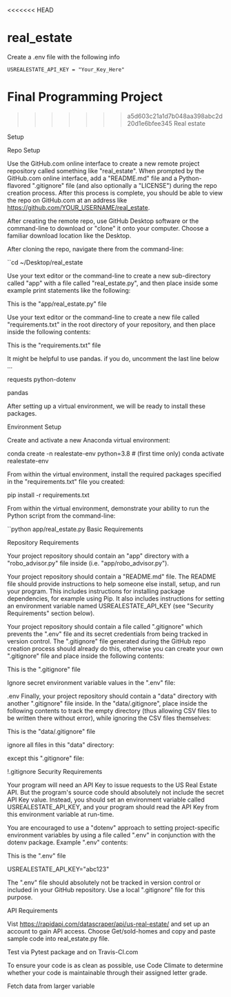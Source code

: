 <<<<<<< HEAD
# real_estate

Create a .env file with the following info
```
USREALESTATE_API_KEY = "Your_Key_Here"
```

Final Programming Project
=======
>>>>>>> a5d603c21a1d7b048aa398abc2d20d1e6bfee345
Real estate

Setup

Repo Setup

Use the GitHub.com online interface to create a new remote project repository called something like "real_estate". When prompted by the GitHub.com online interface, add a "README.md" file and a Python-flavored ".gitignore" file (and also optionally a "LICENSE") during the repo creation process. After this process is complete, you should be able to view the repo on GitHub.com at an address like https://github.com/YOUR_USERNAME/real_estate.

After creating the remote repo, use GitHub Desktop software or the command-line to download or "clone" it onto your computer. Choose a familiar download location like the Desktop.

After cloning the repo, navigate there from the command-line:

``cd ~/Desktop/real_estate

Use your text editor or the command-line to create a new sub-directory called "app" with a file called "real_estate.py", and then place inside some example print statements like the following:

This is the "app/real_estate.py" file

Use your text editor or the command-line to create a new file called "requirements.txt" in the root directory of your repository, and then place inside the following contents:

This is the "requirements.txt" file

It might be helpful to use pandas. if you do, uncomment the last line below ...

requests python-dotenv

pandas

After setting up a virtual environment, we will be ready to install these packages.

Environment Setup

Create and activate a new Anaconda virtual environment:

conda create -n realestate-env python=3.8 # (first time only) conda activate realestate-env 

From within the virtual environment, install the required packages specified in the "requirements.txt" file you created:

pip install -r requirements.txt 

From within the virtual environment, demonstrate your ability to run the Python script from the command-line:

``python app/real_estate.py Basic Requirements

Repository Requirements

Your project repository should contain an "app" directory with a "robo_advisor.py" file inside (i.e. "app/robo_advisor.py").

Your project repository should contain a "README.md" file. The README file should provide instructions to help someone else install, setup, and run your program. This includes instructions for installing package dependencies, for example using Pip. It also includes instructions for setting an environment variable named USREALESTATE_API_KEY (see "Security Requirements" section below).

Your project repository should contain a file called ".gitignore" which prevents the ".env" file and its secret credentials from being tracked in version control. The ".gitignore" file generated during the GitHub repo creation process should already do this, otherwise you can create your own ".gitignore" file and place inside the following contents:

This is the ".gitignore" file

Ignore secret environment variable values in the ".env" file:

.env Finally, your project repository should contain a "data" directory with another ".gitignore" file inside. In the "data/.gitignore", place inside the following contents to track the empty directory (thus allowing CSV files to be written there without error), while ignoring the CSV files themselves:

This is the "data/.gitignore" file

ignore all files in this "data" directory:

except this ".gitignore" file:

!.gitignore Security Requirements

Your program will need an API Key to issue requests to the US Real Estate API. But the program's source code should absolutely not include the secret API Key value. Instead, you should set an environment variable called USREALESTATE_API_KEY, and your program should read the API Key from this environment variable at run-time.

You are encouraged to use a "dotenv" approach to setting project-specific environment variables by using a file called ".env" in conjunction with the dotenv package. Example ".env" contents:

This is the ".env" file

USREALESTATE_API_KEY="abc123"

The ".env" file should absolutely not be tracked in version control or included in your GitHub repository. Use a local ".gitignore" file for this purpose.

API Requirements 

Vist https://rapidapi.com/datascraper/api/us-real-estate/ and set up an account to gain API access. 
Choose Get/sold-homes and copy and paste sample code into real_estate.py file. 

Test via Pytest package and on Travis-CI.com 

To ensure your code is as clean as possible, use Code Climate to determine whether your code is maintainable through their assigned letter grade. 

Fetch data from larger variable 

